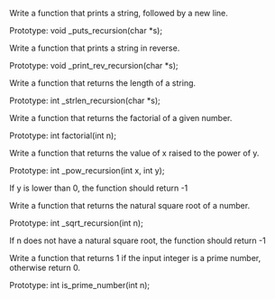 Write a function that prints a string, followed by a new line.



Prototype: void _puts_recursion(char *s);

Write a function that prints a string in reverse.



Prototype: void _print_rev_recursion(char *s);

Write a function that returns the length of a string.



Prototype: int _strlen_recursion(char *s);

Write a function that returns the factorial of a given number.



Prototype: int factorial(int n);

Write a function that returns the value of x raised to the power of y.



Prototype: int _pow_recursion(int x, int y);

If y is lower than 0, the function should return -1

Write a function that returns the natural square root of a number.



Prototype: int _sqrt_recursion(int n);

If n does not have a natural square root, the function should return -1

Write a function that returns 1 if the input integer is a prime number, otherwise return 0.



Prototype: int is_prime_number(int n);

